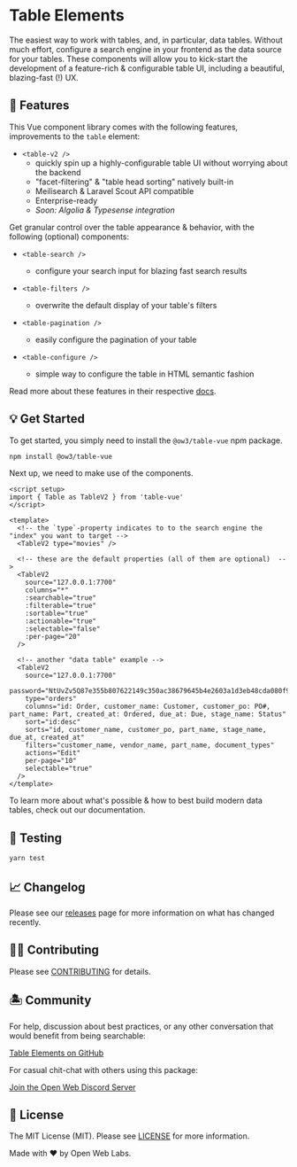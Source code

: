 # Table Elements

The easiest way to work with tables, and, in particular, data tables. Without much effort, configure a search engine in your frontend as the data source for your tables. These components will allow you to kick-start the development of a feature-rich & configurable table UI, including a beautiful, blazing-fast (!) UX.

## 🐙 Features

This Vue component library comes with the following features, improvements to the `table` element:

- `<table-v2 />`
  - quickly spin up a highly-configurable table UI without worrying about the backend
  - "facet-filtering" & "table head sorting" natively built-in
  - Meilisearch & Laravel Scout API compatible
  - Enterprise-ready
  - _Soon: Algolia & Typesense integration_

Get granular control over the table appearance & behavior, with the following (optional) components:

- `<table-search />`
  - configure your search input for blazing fast search results

- `<table-filters />`
  - overwrite the default display of your table's filters

- `<table-pagination />`
  - easily configure the pagination of your table

- `<table-configure />`
  - simple way to configure the table in HTML semantic fashion

Read more about these features in their respective [docs](https://ow3.org/docs).

## 💡 Get Started

To get started, you simply need to install the `@ow3/table-vue` npm package.

```bash
npm install @ow3/table-vue
```

Next up, we need to make use of the components.

```vue
<script setup>
import { Table as TableV2 } from 'table-vue'
</script>

<template>
  <!-- the `type`-property indicates to to the search engine the "index" you want to target -->
  <TableV2 type="movies" />

  <!-- these are the default properties (all of them are optional)  -->
  <TableV2
    source="127.0.0.1:7700"
    columns="*"
    :searchable="true"
    :filterable="true"
    :sortable="true"
    :actionable="true"
    :selectable="false"
    :per-page="20"
  />

  <!-- another "data table" example -->
  <TableV2
    source="127.0.0.1:7700"
    password="NtUvZv5Q87e355b807622149c350ac38679645b4e2603a1d3eb48cda080f977e76329aeb"
    type="orders"
    columns="id: Order, customer_name: Customer, customer_po: PO#, part_name: Part, created_at: Ordered, due_at: Due, stage_name: Status"
    sort="id:desc"
    sorts="id, customer_name, customer_po, part_name, stage_name, due_at, created_at"
    filters="customer_name, vendor_name, part_name, document_types"
    actions="Edit"
    per-page="10"
    selectable="true"
  />
</template>
```

To learn more about what's possible & how to best build modern data tables, check out our documentation.

## 🧪 Testing

```bash
yarn test
```

## 📈 Changelog

Please see our [releases](https://github.com/openweblabs/table-vue/releases) page for more information on what has changed recently.

## 💪🏼 Contributing

Please see [CONTRIBUTING](.github/CONTRIBUTING.md) for details.

## 🏝 Community

For help, discussion about best practices, or any other conversation that would benefit from being searchable:

[Table Elements on GitHub](https://github.com/openweblabs/table-vue/discussions)

For casual chit-chat with others using this package:

[Join the Open Web Discord Server](https://discord.ow3.org)

## 📄 License

The MIT License (MIT). Please see [LICENSE](LICENSE.md) for more information.

Made with ❤️ by Open Web Labs.
